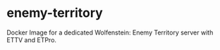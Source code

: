 # enemy-territory
Docker Image for a dedicated Wolfenstein: Enemy Territory server with ETTV and ETPro.
